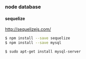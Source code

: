 ### node database

#### sequelize

http://sequelizejs.com/

```bash
$ npm install --save sequelize
$ npm install --save mysql

$ sudo apt-get install mysql-server
```

